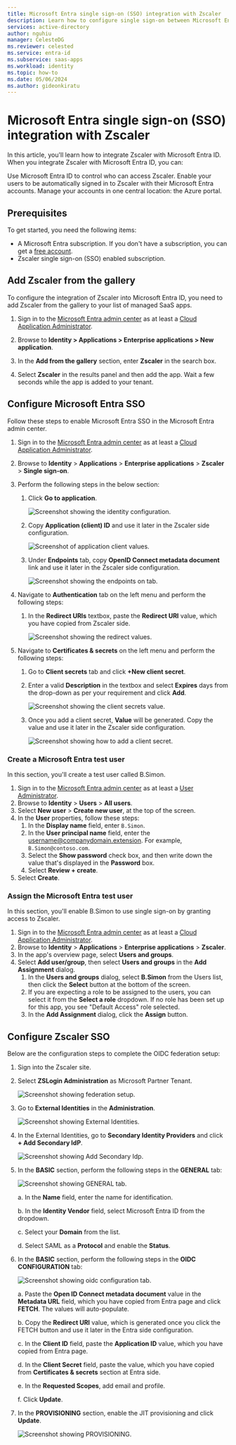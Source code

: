 ```yaml
---
title: Microsoft Entra single sign-on (SSO) integration with Zscaler
description: Learn how to configure single sign-on between Microsoft Entra and Zscaler.
services: active-directory
author: nguhiu
manager: CelesteDG
ms.reviewer: celested
ms.service: entra-id
ms.subservice: saas-apps
ms.workload: identity
ms.topic: how-to
ms.date: 05/06/2024
ms.author: gideonkiratu
---
```


# Microsoft Entra single sign-on (SSO) integration with Zscaler

In this article,  you'll learn how to integrate Zscaler with Microsoft Entra ID. When you integrate Zscaler with Microsoft Entra ID, you can:

Use Microsoft Entra ID to control who can access Zscaler.
Enable your users to be automatically signed in to Zscaler with their Microsoft Entra accounts.
Manage your accounts in one central location: the Azure portal.

## Prerequisites

To get started, you need the following items:

* A Microsoft Entra subscription. If you don't have a subscription, you can get a [free account](https://azure.microsoft.com/free/).
* Zscaler single sign-on (SSO) enabled subscription.

## Add Zscaler from the gallery

To configure the integration of Zscaler into Microsoft Entra ID, you need to add Zscaler from the gallery to your list of managed SaaS apps.

1. Sign in to the [Microsoft Entra admin center](https://entra.microsoft.com) as at least a [Cloud Application Administrator](~/identity/role-based-access-control/permissions-reference.md#cloud-application-administrator).

1. Browse to **Identity > Applications > Enterprise applications > New application**.

1. In the **Add from the gallery** section, enter **Zscaler** in the search box.

1. Select **Zscaler** in the results panel and then add the app. Wait a few seconds while the app is added to your tenant.

## Configure Microsoft Entra SSO

Follow these steps to enable Microsoft Entra SSO in the Microsoft Entra admin center.

1. Sign in to the [Microsoft Entra admin center](https://entra.microsoft.com) as at least a [Cloud Application Administrator](~/identity/role-based-access-control/permissions-reference.md#cloud-application-administrator).

1. Browse to **Identity** > **Applications** > **Enterprise applications** > **Zscaler** > **Single sign-on**.

1. Perform the following steps in the below section:

    1. Click **Go to application**.

        ![Screenshot showing the identity configuration.](common/go-to-application.png)

    1. Copy **Application (client) ID** and use it later in the Zscaler side configuration.

        ![Screenshot of application client values.](common/application-id.png)

    1. Under **Endpoints** tab, copy **OpenID Connect metadata document** link and use it later in the Zscaler side configuration.

        ![Screenshot showing the endpoints on tab.](common/endpoints.png)

1. Navigate to **Authentication** tab on the left menu and perform the following steps:

    1. In the **Redirect URIs** textbox, paste the **Redirect URI** value, which you have copied from Zscaler side.

        ![Screenshot showing the redirect values.](common/authentication.png)

1. Navigate to **Certificates & secrets** on the left menu and perform the following steps:

    1. Go to **Client secrets** tab and click **+New client secret**.
    1. Enter a valid **Description** in the textbox and select **Expires** days from the drop-down as per your requirement and click **Add**.

        ![Screenshot showing the client secrets value.](common/client-secret.png)

    1. Once you add a client secret, **Value** will be generated. Copy the value and use it later in the Zscaler side configuration.

        ![Screenshot showing how to add a client secret.](common/client.png)

### Create a Microsoft Entra test user

In this section, you'll create a test user called B.Simon.

1. Sign in to the [Microsoft Entra admin center](https://entra.microsoft.com) as at least a [User Administrator](~/identity/role-based-access-control/permissions-reference.md#user-administrator).
1. Browse to **Identity** > **Users** > **All users**.
1. Select **New user** > **Create new user**, at the top of the screen.
1. In the **User** properties, follow these steps:
   1. In the **Display name** field, enter `B.Simon`.  
   1. In the **User principal name** field, enter the username@companydomain.extension. For example, `B.Simon@contoso.com`.
   1. Select the **Show password** check box, and then write down the value that's displayed in the **Password** box.
   1. Select **Review + create**.
1. Select **Create**.

### Assign the Microsoft Entra test user

In this section, you'll enable B.Simon to use single sign-on by granting access to Zscaler.

1. Sign in to the [Microsoft Entra admin center](https://entra.microsoft.com) as at least a [Cloud Application Administrator](~/identity/role-based-access-control/permissions-reference.md#cloud-application-administrator).
1. Browse to **Identity** > **Applications** > **Enterprise applications** > **Zscaler**.
1. In the app's overview page, select **Users and groups**.
1. Select **Add user/group**, then select **Users and groups** in the **Add Assignment** dialog.
   1. In the **Users and groups** dialog, select **B.Simon** from the Users list, then click the **Select** button at the bottom of the screen.
   1. If you are expecting a role to be assigned to the users, you can select it from the **Select a role** dropdown. If no role has been set up for this app, you see "Default Access" role selected.
   1. In the **Add Assignment** dialog, click the **Assign** button.

## Configure Zscaler SSO

Below are the configuration steps to complete the OIDC federation setup:

1. Sign into the Zscaler site.

2. Select **ZSLogin Administration** as Microsoft Partner Tenant. 

    ![Screenshot showing federation setup.](./media/zscaler-oidc-tutorial/admin.png)

3. Go to **External Identities** in the **Administration**.

    ![Screenshot showing External Identities.](./media/zscaler-oidc-tutorial/external-identities.png)

1. In the External Identities, go to **Secondary Identity Providers** and click **+ Add Secondary IdP**.

    ![Screenshot showing Add Secondary Idp.](./media/zscaler-oidc-tutorial/add-secondary.png)

1. In the **BASIC** section, perform the following steps in the **GENERAL** tab:

    ![Screenshot showing GENERAL tab.](./media/zscaler-oidc-tutorial/basic-configuration.png)

    a. In the **Name** field, enter the name for identification.

    b. In the **Identity Vendor** field, select Microsoft Entra ID from the dropdown.

    c. Select your **Domain** from the list.

    d. Select SAML as a **Protocol** and enable the **Status**.

1. In the **BASIC** section, perform the following steps in the **OIDC CONFIGURATION** tab:

    ![Screenshot showing oidc configuration tab.](./media/zscaler-oidc-tutorial/oidc-configuration.png)

    a. Paste the **Open ID Connect metadata document** value in the **Metadata URL** field, which you have copied from Entra page and click **FETCH**. The values will auto-populate.

    b. Copy the **Redirect URI** value, which is generated once you click the FETCH button and use it later in the Entra side configuration.

    c. In the **Client ID** field, paste the **Application ID** value, which you have copied from Entra page. 

    d. In the **Client Secret** field, paste the value, which you have copied from **Certificates & secrets** section at Entra side.

    e. In the **Requested Scopes**, add email and profile.

    f. Click **Update**.

1. In the **PROVISIONING** section, enable the JIT provisioning and click **Update**.

    ![Screenshot showing PROVISIONING.](./media/zscaler-oidc-tutorial/provisioning.png)

